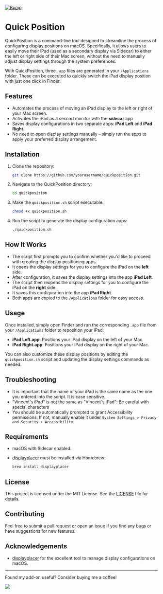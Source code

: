 [![Bump](https://github.com/ProfessionalGriefer/quickposition/actions/workflows/main.yml/badge.svg)](https://github.com/ProfessionalGriefer/quickposition/actions/workflows/main.yml)
# Quick Position

QuickPosition is a command-line tool designed to streamline the process of configuring display positions on macOS. Specifically, it allows users to easily move their iPad (used as a secondary display via Sidecar) to either the left or right side of their Mac screen, without the need to manually adjust display settings through the system preferences.

With QuickPosition, three `.app` files are generated in your `/Applications` folder. These can be executed to quickly switch the iPad display position with just one click in Finder.

## Features

- Automates the process of moving an iPad display to the left or right of your Mac screen.
- Activates the iPad as a second monitor with the **sidecar** app
- Saves display configurations in two separate apps: **iPad Left** and **iPad Right**.
- No need to open display settings manually – simply run the apps to apply your preferred display arrangement.

## Installation

1. Clone the repository:

   ```bash
   git clone https://github.com/yourusername/quickposition.git
   ```

2. Navigate to the QuickPosition directory:

   ```bash
   cd quickposition
   ```

3. Make the `quickposition.sh` script executable:

   ```bash
   chmod +x quickposition.sh
   ```

4. Run the script to generate the display configuration apps:

   ```bash
   ./quickposition.sh
   ```

## How It Works

- The script first prompts you to confirm whether you'd like to proceed with creating the display positioning apps.
- It opens the display settings for you to configure the iPad on the **left** side.
- After configuration, it saves the display settings into the app **iPad Left**.
- The script then reopens the display settings for you to configure the iPad on the **right** side.
- It saves this configuration into the app **iPad Right**.
- Both apps are copied to the `/Applications` folder for easy access.

## Usage

Once installed, simply open Finder and run the corresponding `.app` file from your `/Applications` folder to reposition your iPad:

- **iPad Left.app**: Positions your iPad display on the left of your Mac.
- **iPad Right.app**: Positions your iPad display on the right of your Mac.

You can also customize these display positions by editing the `quickposition.sh` script and updating the display settings commands as needed.

## Troubleshooting

- It is important that the name of your iPad is the same name as the one you entered into the script. It is case sensitive.
- "Vincent's iPad" is not the same as "Vincent`s iPad": Be careful with special characters
- You should be automatically prompted to grant Accessibility permissions. If not, manually enable it under `System Settings > Privacy and Security > Accessibility`

## Requirements

- macOS with Sidecar enabled.
- [displayplacer](https://github.com/jakehilborn/displayplacer) must be installed via Homebrew:

  ```bash
  brew install displayplacer
  ```

## License

This project is licensed under the MIT License. See the [LICENSE](LICENSE) file for details.

## Contributing

Feel free to submit a pull request or open an issue if you find any bugs or have suggestions for new features!

## Acknowledgements

- [displayplacer](https://github.com/jakehilborn/displayplacer) for the excellent tool to manage display configurations on macOS.

---

Found my add-on useful? Consider buying me a coffee!

<a href="https://www.buymeacoffee.com/vincentnahn"><img src="https://img.buymeacoffee.com/button-api/?text=Buy me a coffee&emoji=☕&slug=vincentnahn&button_colour=800020&font_colour=ffffff&font_family=Inter&outline_colour=ffffff&coffee_colour=FFDD00" /></a>
